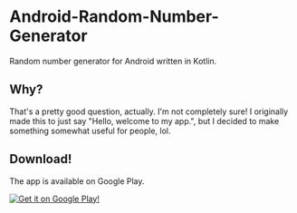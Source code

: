 # Android-Random-Number-Generator
Random number generator for Android written in Kotlin.

## Why?
That's a pretty good question, actually. I'm not completely sure! I originally made this to just say "Hello, welcome to my app.", but I decided to make something somewhat useful for people, lol.

## Download!
The app is available on Google Play.

[![Get it on Google Play!](https://play.google.com/intl/en_us/badges/static/images/badges/en_badge_web_generic.png)](https://play.google.com/store/apps/details?id=com.nickreesdev.hello&pcampaignid=pcampaignidMKT-Other-global-all-co-prtnr-py-PartBadge-Mar2515-1)
